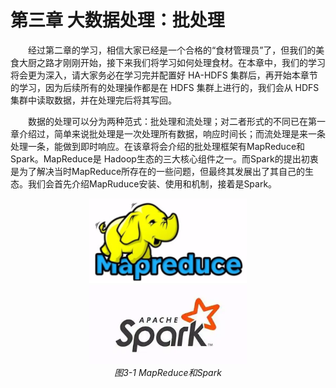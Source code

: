 # 第三章 大数据处理：批处理

&emsp;&emsp;经过第二章的学习，相信大家已经是一个合格的“食材管理员”了，但我们的美食大厨之路才刚刚开始，接下来我们将学习如何处理食材。在本章中，我们的学习将会更为深入，请大家务必在学习完并配置好 HA-HDFS 集群后，再开始本章节的学习，因为后续所有的处理操作都是在 HDFS 集群上进行的，我们会从 HDFS集群中读取数据，并在处理完后将其写回。

&emsp;&emsp;数据的处理可以分为两种范式：批处理和流处理；对二者形式的不同已在第一章介绍过，简单来说批处理是一次处理所有数据，响应时间长；而流处理是来一条处理一条，能做到即时响应。在该章将会介绍的批处理框架有MapReduce和Spark。MapReduce是 Hadoop生态的三大核心组件之一。而Spark的提出初衷是为了解决当时MapReduce所存在的一些问题，但最终其发展出了其自己的生态。我们会首先介绍MapRuduce安装、使用和机制，接着是Spark。

<p align="center">
    <img src="/pic/3/Mapreduce.png" width="50%">
    <img src="/pic/3/Spark.png" width="50%">
    <br/>
    <em>图3-1 MapReduce和Spark</em>
</p>
